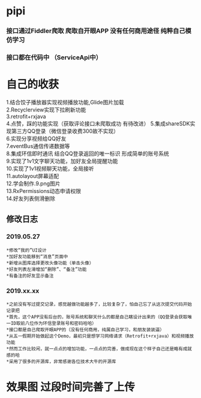 # pipi

### 接口通过Fiddler爬取 爬取自开眼APP 没有任何商用途径 纯粹自己模仿学习
### 接口都在代码中 （ServiceApi中）

# 自己的收获  
  1.结合饺子播放器实现视频播放功能,Glide图片加载  
  2.Recyclerview实现下拉刷新功能  
  3.retrofit+rxjava  
  4.点赞，踩的功能实现（获取评论接口未爬取成功 有待改进） 
  5.集成shareSDK实现第三方QQ登录（微信登录收费300故不实现）  
  6.实现分享视频给QQ好友  
  7.eventBus通信传递数据等  
  8.集成环信即时通讯 结合QQ登录返回的唯一标识 形成简单的账号系统  
  9.实现了1v1文字聊天功能，加好友全局提醒功能   
  10.实现了1v1视频聊天功能，全局接听    
  11.autolayout屏幕适配  
  12.学会制作.9.png图片  
  13.RxPermissions动态申请权限  
  14.好友列表侧滑删除
## 修改日志

### 2019.05.27
    *修改“我的”UI设计
    *加好友功能移到“消息”页面中
    *新增从图库选择更改头像功能（单击头像）
    *好友列表左滑增加“删除”、“备注”功能
    *有备注的好友显示备注
    
### 2019.xx.xx
    *之前没有写过提交记录，感觉越做功能越多了，比较复杂了，怕自己忘了从这次提交代码开始记录把
    *首先，这个APP没有后台的，账号系统和聊天什么的都是自己瞎设计出来的（QQ登录会获取唯一ID取前八位作为环信登录账号和密码哈哈）
    *接口都是自己爬取开眼APP的（没有任何商用，纯属自己学习，和朋友装装逼）
    *从五一假期开始做起这个Demo，最初只是想学习网络请求（Retrofit+rxjava）和视频播放功能
    *然而工作比较闲，就一点点的增加功能，一点点的完善，做成现在这个样子自己还是略有成就感的哈
    *采用了很多的开源库，非常感谢各位技术大牛的开源库
    
# 效果图 过段时间完善了上传
